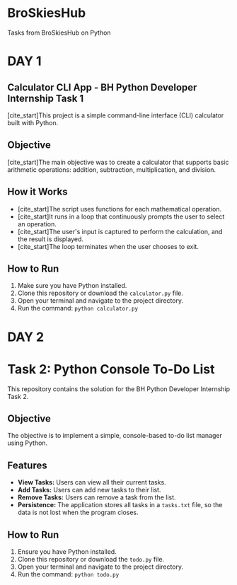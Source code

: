 # BroSkiesHub
Tasks from BroSkiesHub on Python

# DAY 1 
## Calculator CLI App - BH Python Developer Internship Task 1

[cite_start]This project is a simple command-line interface (CLI) calculator built with Python. 

## Objective
[cite_start]The main objective was to create a calculator that supports basic arithmetic operations: addition, subtraction, multiplication, and division. 

## How it Works
- [cite_start]The script uses functions for each mathematical operation. 
- [cite_start]It runs in a loop that continuously prompts the user to select an operation. 
- [cite_start]The user's input is captured to perform the calculation, and the result is displayed. 
- [cite_start]The loop terminates when the user chooses to exit. 

## How to Run
1. Make sure you have Python installed.
2. Clone this repository or download the `calculator.py` file.
3. Open your terminal and navigate to the project directory.
4. Run the command: `python calculator.py`

# DAY 2
# Task 2: Python Console To-Do List

This repository contains the solution for the BH Python Developer Internship Task 2.

## Objective
The objective is to implement a simple, console-based to-do list manager using Python.

## Features
- **View Tasks:** Users can view all their current tasks.
- **Add Tasks:** Users can add new tasks to their list.
- **Remove Tasks:** Users can remove a task from the list.
- **Persistence:** The application stores all tasks in a `tasks.txt` file, so the data is not lost when the program closes.

## How to Run
1.  Ensure you have Python installed.
2.  Clone this repository or download the `todo.py` file.
3.  Open your terminal and navigate to the project directory.
4.  Run the command: `python todo.py`
